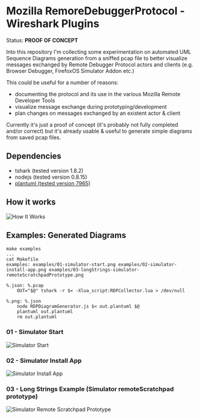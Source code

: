 Mozilla RemoreDebuggerProtocol - Wireshark Plugins
==================================================

Status: **PROOF OF CONCEPT**

Into this repository I'm collecting some experimentation on automated UML Sequence Diagrams generation
from a sniffed pcap file to better visualize messages exchanged by Remote Debugger Protocol
actors and clients (e.g. Browser Debugger, FirefoxOS Simulator Addon etc.)

This could be useful for a number of reasons:
- documenting the protocol and its use in the various Mozilla Remote Developer Tools
- visualize message exchange during prototyping/development
- plan changes on messages exchanged by an existent actor & client

Currently it's just a proof of concept (it's probably not fully completed and/or correct)
but it's already usable & useful to generate simple diagrams from saved pcap files.

Dependencies
------------

- tshark (tested version 1.8.2)
- nodejs (tested version 0.8.15)
- [plantuml (tested version 7965)](http://sourceforge.net/projects/plantuml/files/plantuml.jar/download)

How it works
------------

![How It Works](HowItWorks.png)

Examples: Generated Diagrams
----------------------------

```
make examples
...
cat Makefile
examples: examples/01-simulator-start.png examples/02-simulator-install-app.png examples/03-longStrings-simulator-remoteScratchpadPrototype.png

%.json: %.pcap
	OUT="$@" tshark -r $< -Xlua_script:RDPCollector.lua > /dev/null

%.png: %.json
	node RDPDiagramGenerator.js $< out.plantuml $@
	plantuml out.plantuml
	rm out.plantuml
```

### 01 - Simulator Start

![Simulator Start](examples/01-simulator-start.png)

### 02 - Simulator Install App

![Simulator Install App](examples/02-simulator-install-app.png)

### 03 - Long Strings Example (Simulator remoteScratchpad prototype)

![Simulator Remote Scratchpad Prototype](examples/03-longStrings-simulator-remoteScratchpadPrototype.png)
